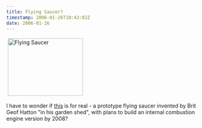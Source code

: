 ```yaml
---
title: Flying Saucer?
timestamp: 2006-01-26T10:43:02Z
date: 2006-01-26
---
```


<a href="http://www.gfsprojects.co.uk"><img src="http://blog.whatfettle.com/flyingsaucer.png" height="152" width="199" border="0" hspace="4" vspace="4" alt="Flying Saucer" /></a>
<p>I have to wonder if <a href="http://www.gfsprojects.co.uk">this</a> is for real - a prototype flying saucer invented by Brit Geof Hatton "in his garden shed", with plans to build an internal combustion engine version by 2008?</p>